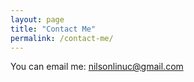 ```yaml
---
layout: page
title: "Contact Me"
permalink: /contact-me/
---
```


You can email me: [nilsonlinuc@gmail.com](mailto:mail@ayoayco.com)

